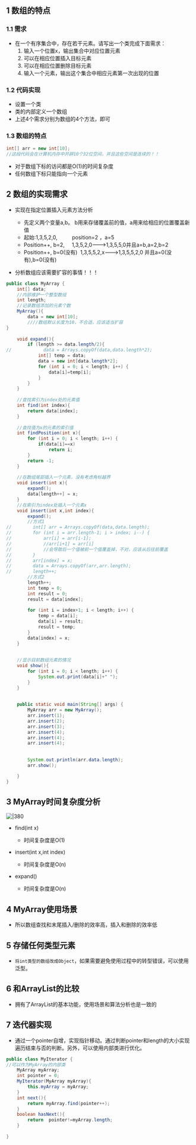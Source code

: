 
## 1 数组的特点

### 1.1 需求

- 在一个有序集合中，存在若干元素。请写出一个类完成下面需求：
	1. 输入一个位置x，输出集合中对应位置元素
	2. 可以在相应位置插入目标元素
	3. 可以在相应位置删除目标元素
	4. 输入一个元素，输出这个集合中相应元素第一次出现的位置

### 1.2 代码实现

- 设置一个类
- 类的内部定义一个数组
- 上述4个需求分别为数组的4个方法，即可

### 1.3 数组的特点

```java
int[] arr = new int[10];
//这段代码会在计算机内存中开辟10个32位空间，并且这些空间是连续的！！
```

- 对于数组下标的访问都是O(1)的时间复杂度
- 任何数组下标只能指向一个元素

## 2 数组的实现需求

- 实现在指定位置插入元素方法分析
	- 先定义两个变量a,b。 b用来存储覆盖前的值，a用来给相应的位置覆盖新值
	- 起始:1,3,5,2,0,          position=2 ，a=5
	- Position++, b=2,     1,3,5,2,0--->1,3,5,5,0并且a=b,a=2,b=2
	- Position++, b=0(没有)  1,3,5,5,2,x--->1,3,5,5,2,0 并且a=0(没有),b=0(没有)

- 分析数组应该需要扩容的事情！！！

```java
public class MyArray {  
    int[] data;  
    //内部维护一个整型数组  
    int length;  
    //记录数组添加的元素个数  
    MyArray(){  
        data = new int[10];  
        ////数组默认长度为10，不合适，应该适当扩容   
}  
  
    void expand(){  
        if (length >= data.length/2){  
//            data = Arrays.copyOf(data,data.length*2);  
            int[] temp = data;  
            data = new int[data.length*2];  
            for (int i = 0; i < length; i++) {  
                data[i]=temp[i];  
            }  
        }  
    }  
  
    //查找索引为index处的元素值  
    int find(int index){  
        return data[index];  
    }  
  
    //查找值为x的元素的索引值  
    int findPosition(int x){  
        for (int i = 0; i < length; i++) {  
            if(data[i]==x)  
                return i;  
        }  
        return -1;  
    }  
  
    //在数组尾部插入一个元素，没有考虑角标越界  
    void insert(int x){  
        expand();  
        data[length++] = x;  
    }  
    //在索引为index处插入一个元素x  
    void insert(int x,int index){  
        expand();  
        //方式1  
//        int[] arr = Arrays.copyOf(data,data.length);  
//        for (int i = arr.length-1; i > index; i--) {  
//            arr[i] = arr[i-1];  
//            //arr[i+1] = arr[i]  
//            //会导致后一个值被前一个值覆盖掉，不对，应该从后往前覆盖  
//        }  
//        arr[index] = x;  
//        data = Arrays.copyOf(arr,arr.length);  
//        length++;  
        //方式2  
        length++;  
        int temp = 0;  
        int result = 0;  
        result = data[index];  
  
        for (int i = index+1; i < length; i++) {  
            temp = data[i];  
            data[i] = result;  
            result = temp;  
        }  
        data[index] = x;  
    }  
  
  
    //显示目前数组元素的情况  
    void show(){  
        for (int i = 0; i < length; i++) {  
            System.out.print(data[i]+" ");  
        }  
    }  
  
  
    public static void main(String[] args) {  
        MyArray arr = new MyArray();  
        arr.insert(1);  
        arr.insert(2);  
        arr.insert(3);  
        arr.insert(4);  
        arr.insert(4);  
        arr.insert(4);  
  
  
        System.out.println(arr.data.length);  
        arr.show();  

    }  
}
```

## 3 MyArray时间复杂度分析

![|380](https://my-obsidian-image.oss-cn-guangzhou.aliyuncs.com/2024/04/37be0fdbc544ad32c0e768b3d9b75412.png)



- find(int x)
	- 时间复杂度是O(1)

- insert(int x,int index)
	- 时间复杂度是O(n)

- expand()
	- 时间复杂度是O(n)

## 4 MyArray使用场景

- 所以数组查找和末尾插入/删除的效率高，插入和删除的效率低

## 5 存储任何类型元素

- `将int类型的数组改成Object`，如果需要避免使用过程中的转型错误，可以使用泛型。

## 6 和ArrayList的比较

- 拥有了ArrayList的基本功能，使用场景和算法分析也是一致的

## 7 迭代器实现

- 通过一个pointer自增，实现指针移动。通过判断pointer和length的大小实现遍历结束与否的判断。另外，可以使用内部类进行优化。
```java
public class MyIterator {  
//可以作为MyArray的内部类
    MyArray myArray;  
    int pointer = 0;  
    MyIterator(MyArray myArray){  
        this.myArray = myArray;  
    }  
    int next(){  
        return myArray.find(pointer++);  
    }  
    boolean hasNext(){  
        return  pointer!=myArray.length;  
    }  
  
}
```